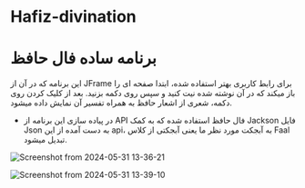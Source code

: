 # Hafiz-divination
 # برنامه ساده فال حافظ
 این برنامه که در آن از JFrame برای رابط کاربری بهتر استفاده شده، ابتدا صفحه ای را باز میکند
 که در آن نوشته شده نیت کنید و سپس روی دکمه بزنید. بعد از کلیک کردن روی دکمه، شعری از اشعار حافظ
 به همراه تفسیر آن نمایش داده میشود.

 * در پیاده سازی این برنامه از API فال حافظ استفاده شده که به کمک Jackson فایل Json به دست آمده از این api، به آبجکت مورد نظر ما یعنی آبجکتی از کلاس Faal تبدیل میشود.

 
![Screenshot from 2024-05-31 13-36-21](https://github.com/Amk1400/Hafiz-divination/assets/91870278/fbf975b8-67b4-40c2-b2f9-fe5d5d333080)

![Screenshot from 2024-05-31 13-39-10](https://github.com/Amk1400/Hafiz-divination/assets/91870278/2c791b21-2e25-4dde-be7a-163e7e9ca9fb)
